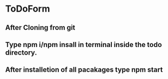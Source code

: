 # ToDoForm
## After Cloning from git
## Type npm i/npm insall in terminal inside the todo directory.
## After installetion of all pacakages type npm start
